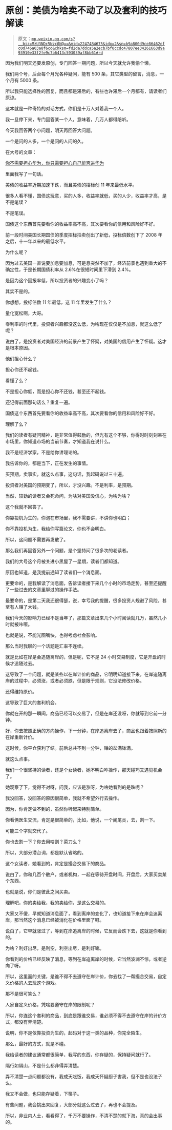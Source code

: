 # 原创：美债为啥卖不动了以及套利的技巧解读

> 原文：[`mp.weixin.qq.com/s?__biz=MzU3NDc5Nzc0NQ==&mid=2247484675&idx=2&sn=b9a800d9ce86462efc0d746a03a8f6cd&chksm=fd2da7ddca5a2ecb7bf0ccdc47807ee34261663d9a93910e33f2fe9c7b6413c593039af8bb61#rd`](http://mp.weixin.qq.com/s?__biz=MzU3NDc5Nzc0NQ==&mid=2247484675&idx=2&sn=b9a800d9ce86462efc0d746a03a8f6cd&chksm=fd2da7ddca5a2ecb7bf0ccdc47807ee34261663d9a93910e33f2fe9c7b6413c593039af8bb61#rd)

因为我们明天还要发原创，专门回答一期问题，所以今天就允许我偷个懒。

我们两个号，后台每个月光各种疑问，能有 500 条，其它类型的留言，消息，一个月有 5000 条。

所以我只能选择性的回复，而且都是滞后的，有些也许滞后一个月都有，请读者们原谅。

这本就是一种奇特的对话方式，你们是十万人对着我一个人。

我一旦停下来，专门回答某一个人，意味着，几万人都得陪听。

今天我回答两个小问题，明天再回答大问题。

一个是问的人多，一个是问的人问的久。

在大号的文章：

[你不需要担心华为，你只需要担心自己能否进华为](https://mp.weixin.qq.com/s?__biz=MzU0MjYwNDU2Mw==&mid=2247486442&idx=2&sn=1487c55750e77af0847d3ec35390a49b&chksm=fb196796cc6eee805a529cee9837cea8085bfebb08b8859d2ac95b272d2dcc16e2b54eeb52a5&token=1831519619&lang=zh_CN&scene=21#wechat_redirect)

里面我写了一句话。

美债的收益率近期加速下跌，而且美债的招标创 11 年来最低水平。

很多人看不懂，国债这玩意，买的人多，收益率就低，买的人少，收益率才高，是不是笔误？

不是笔误。

国债这个东西首先要看你的收益率高不高，其次要看你的信用和风险好不好。

前一段时间美国长期国债的季度招标拍卖创出了新低，投标倍数创下了 2008 年之后，十一年以来的最低水平。

为什么呢？

因为过去美国一直说要加息要加息，可是息突然不加了，经济前景也遇到重大的不确定性，于是长期国债利率从 2.6%在很短时间里下滑到 2.4%。

是因为这个回报率低，所以投资者的兴趣变小了吗？

其实不是的。

你想想，投标倍数 11 年最低，这 11 年里发生了什么？

量化宽松啊，大哥。

零利率的时代里，投资者兴趣都没这么低，为啥现在仅仅是不加息，就这么低了呢？

说白了，是投资者对美国经济的前景产生了怀疑，对美国的信用产生了怀疑。这才是根本原因。

他们担心什么？

担心你还不起钱。

看懂了么？

不是担心你低，而是担心你不还钱，甚至还不起钱。

还记得前面那句话么？重复一遍。

国债这个东西首先要看你的收益率高不高，其次要看你的信用和风险好不好。

理解了么？

我们的读者有疑问精神，是非常值得鼓励的，但光有这个不够，你得时时刻刻呆在市场里，你知道市场的当前节奏，才知道我在说什么。

我不是经济学家，不是给你讲理论的。

我告诉你的，都是当下，正在发生的事情。

买预期，卖事实，就这么点事，这句话，我起码说过三十遍。

投资者对美国的预期变了，所以，才没兴趣。不是利率，是预期。

当然，较劲的读者又会死命问，为啥对美国没信心，为啥为啥？

这个我就不回答了。

你靠投机为生的，你泡在市场里，我不需要讲，不讲你也明白；

你不靠投机为生，我给你写篇论文，你也不会明白。

所以，这问题不需要再发散了。

那么我们再回答另外一个问题，是个坚持问了很多次的老读者。

我们的大号这个月被关进小黑屋了一星期，读者们都知道。

原因也知道，是我提前通知了读者们一个消息面。

更要命的，是我解读了消息面，告诉读者接下来几个小时的市场走势，甚至还提醒了一些过去的文章里聊过的操作手法。

最要命的，是第二天我还很得瑟，说，幸亏我的提醒，很多投资人规避了风险，甚至有人赚了大钱。

我们今天的影响力已经不是当年了，那篇文章出来几个小时阅读就几万，虽然几小时就被咔嚓。

也就是说，不能光图嘴快，也得考虑社会影响。

那么当时我聊的一个话题是汇率不连续。

就是比如在岸是会追随离岸的，但是呢，它不是 24 小时交易制度，它是开盘的时候才追随过去。

这导致了一个问题，就是某些以在岸计价的商品，它明明知道接下来，在岸追随离岸的过程中，必须涨，或者必须跌，但是限于规则，它没法修改价格。

还得维持原价。

这导致了巨大的套利机会。

你就在开的那一瞬间，商品已经可以交易了，但是在岸还没呀，你就等到它前一分钟。

好，你去按照正确的方向操作，下一分钟，在岸追离岸去了，商品也跟着按照新的在岸重新计价。

这时候，你平仓获利了结。前后总共不到一分钟，赚的盆满钵满。

就这么点事。

我们一个很坚持的读者，还是个女读者，她不明白咋操作，那天碰巧又遇见机会了。

她观察了下，觉得不对呀，问我，应该是涨呀，为啥她看到的是跌呢？

我没回答，没回答的原因很简单，我就不希望外行去操作。

因为，你肯定做不到的，虽然你听起来特别简单。

你看俩医生交流，肯定是很简单的，比如，他说，一个阑尾炎，去，割一下。

可能三个字就交代了。

你也去割一下？你去用啥割？菜刀么？

所以，大部分潜台词，都是默认省略的。

这个女读者，她看到的，肯定是撮合交易下的商品。

说白了，你和几百个散户，或者机构，一起在等待开盘时间，开盘后，大家买卖某个东西。

也就是说，你们是彼此之间买卖。

理解吧，你的卖给我，我的卖给你，是这么交易的。

大家又不傻，早就知道消息面了，看到离岸的变化了，也知道接下来在岸会追离岸，那当然这个消息已经被消化在价格里面了呀。

说白了，它早就涨过了，等到在岸追离岸的时候，它反而会跌下去，这就是你看到的。

为啥？利好出尽，是利空，利空出尽，是利好嘛。

你看到的价格已经反映了消息，等到在岸追离岸的时候，它当然波澜不惊，或者逆向了呀。

所以，这里面的关键，是谁不得不去遵守在岸计价，你去找了一帮撮合交易，自定义价格的人去玩这个游戏。

那不是很可笑么？

人家自定义价格，凭啥要遵守在岸的限制呢？

所以，你连这个套利的商品，到底是跟谁交易，谁必须不得不去遵守在岸的计价方式，都没有弄清楚。

说明，你不是依靠投资为生的，起码对于这一类的品种，你完全陌生。

那么，最好的方式，就是不碰。

我给读者的建议通常都很简单，我写的东西，你存疑的，保持疑问就行了。

隔行如隔山，不是什么都非得弄清楚。

弄不清楚一点问题都没有，我成天吃饭，我成天怀疑厨子害我，但不是也没法子么。

我又不会做，也只能存疑着，下筷子。

有些问题，我会挑出来回复，大部分就这么过去了，再也不会提及。

所以，非业内人士，看看得了，千万不要操作，不清不楚的就下海，真的会出事的。
